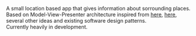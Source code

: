 A small location based app that gives information about sorrounding places. <br/>
Based on Model-View-Presenter architecture inspired from [here](https://github.com/googlesamples/android-architecture), [here](https://github.com/yigit/dev-summit-architecture-demo), several other ideas and existing software design patterns.<br/> 
Currently heavily in development. 
